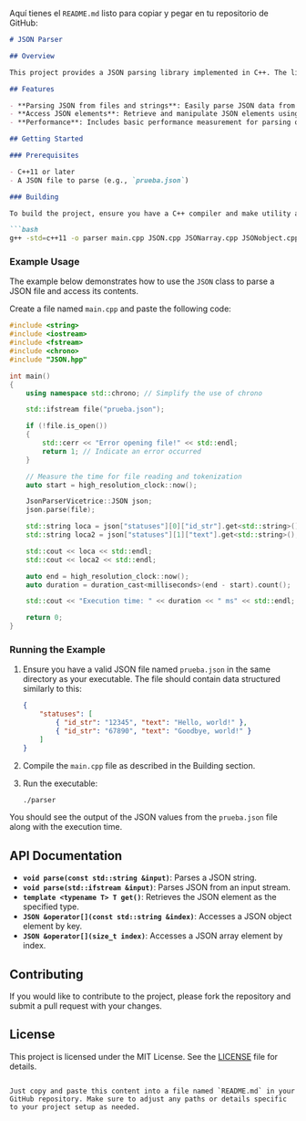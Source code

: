 Aquí tienes el `README.md` listo para copiar y pegar en tu repositorio de GitHub:

```markdown
# JSON Parser

## Overview

This project provides a JSON parsing library implemented in C++. The library includes a `JSON` class designed for parsing and accessing JSON data efficiently. This README provides an overview of how to use the `JSON` class and run the example provided.

## Features

- **Parsing JSON from files and strings**: Easily parse JSON data from file streams and string inputs.
- **Access JSON elements**: Retrieve and manipulate JSON elements using the provided API.
- **Performance**: Includes basic performance measurement for parsing operations.

## Getting Started

### Prerequisites

- C++11 or later
- A JSON file to parse (e.g., `prueba.json`)

### Building

To build the project, ensure you have a C++ compiler and make utility available. Use the following command to compile the project:

```bash
g++ -std=c++11 -o parser main.cpp JSON.cpp JSONarray.cpp JSONobject.cpp
```

### Example Usage

The example below demonstrates how to use the `JSON` class to parse a JSON file and access its contents. 

Create a file named `main.cpp` and paste the following code:

```cpp
#include <string>
#include <iostream>
#include <fstream>
#include <chrono>
#include "JSON.hpp"

int main()
{
    using namespace std::chrono; // Simplify the use of chrono

    std::ifstream file("prueba.json");

    if (!file.is_open())
    {
        std::cerr << "Error opening file!" << std::endl;
        return 1; // Indicate an error occurred
    }

    // Measure the time for file reading and tokenization
    auto start = high_resolution_clock::now();

    JsonParserVicetrice::JSON json;
    json.parse(file);

    std::string loca = json["statuses"][0]["id_str"].get<std::string>();
    std::string loca2 = json["statuses"][1]["text"].get<std::string>();

    std::cout << loca << std::endl;
    std::cout << loca2 << std::endl;

    auto end = high_resolution_clock::now();
    auto duration = duration_cast<milliseconds>(end - start).count();

    std::cout << "Execution time: " << duration << " ms" << std::endl;

    return 0;
}
```

### Running the Example

1. Ensure you have a valid JSON file named `prueba.json` in the same directory as your executable. The file should contain data structured similarly to this:

   ```json
   {
       "statuses": [
           { "id_str": "12345", "text": "Hello, world!" },
           { "id_str": "67890", "text": "Goodbye, world!" }
       ]
   }
   ```

2. Compile the `main.cpp` file as described in the Building section.

3. Run the executable:

   ```bash
   ./parser
   ```

You should see the output of the JSON values from the `prueba.json` file along with the execution time.

## API Documentation

- **`void parse(const std::string &input)`**: Parses a JSON string.
- **`void parse(std::ifstream &input)`**: Parses JSON from an input stream.
- **`template <typename T> T get()`**: Retrieves the JSON element as the specified type.
- **`JSON &operator[](const std::string &index)`**: Accesses a JSON object element by key.
- **`JSON &operator[](size_t index)`**: Accesses a JSON array element by index.

## Contributing

If you would like to contribute to the project, please fork the repository and submit a pull request with your changes.

## License

This project is licensed under the MIT License. See the [LICENSE](LICENSE) file for details.
```

Just copy and paste this content into a file named `README.md` in your GitHub repository. Make sure to adjust any paths or details specific to your project setup as needed.

